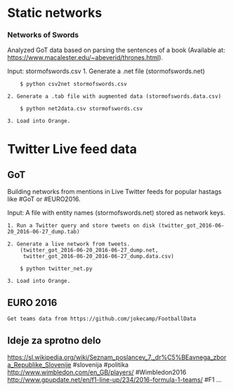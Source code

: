 
# Static networks

### Networks of Swords

Analyzed GoT data based on parsing the sentences of a book (Available at: https://www.macalester.edu/~abeverid/thrones.html).

Input: stormofswords.csv
    1. Generate a .net file (stormofswords.net)

        $ python csv2net stormofswords.csv

    2. Generate a .tab file with augmented data (stormofswords.data.csv)

        $ python net2data.csv stormofswords.csv

    3. Load into Orange.


# Twitter Live feed data

## GoT

Building networks from mentions in Live Twitter feeds for popular hastags like #GoT or #EURO2016.

Input: A file with entity names (stormofswords.net) stored as network keys.

    1. Run a Twitter query and store tweets on disk (twitter_got_2016-06-20_2016-06-27_dump.tab)

    2. Generate a live network from tweets.
        (twitter_got_2016-06-20_2016-06-27_dump.net,
         twitter_got_2016-06-20_2016-06-27_dump.data.csv)

        $ python twitter_net.py

    3. Load into Orange.


## EURO 2016

    Get teams data from https://github.com/jokecamp/FootballData

## Ideje za sprotno delo
https://sl.wikipedia.org/wiki/Seznam_poslancev_7._dr%C5%BEavnega_zbora_Republike_Slovenije #slovenija #politika
http://www.wimbledon.com/en_GB/players/ #Wimbledon2016
http://www.gpupdate.net/en/f1-line-up/234/2016-formula-1-teams/ #F1
...
